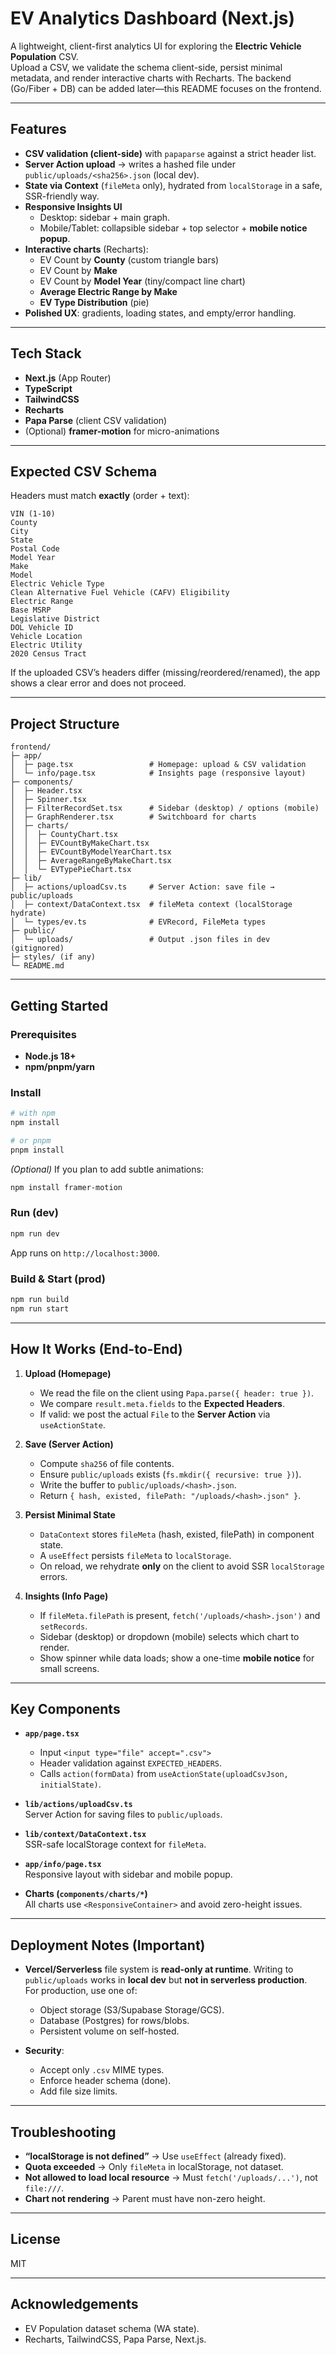 # EV Analytics Dashboard (Next.js)

A lightweight, client-first analytics UI for exploring the **Electric Vehicle Population** CSV.  
Upload a CSV, we validate the schema client-side, persist minimal metadata, and render interactive charts with Recharts. The backend (Go/Fiber + DB) can be added later—this README focuses on the frontend.

---

## Features

- **CSV validation (client-side)** with `papaparse` against a strict header list.
- **Server Action upload** → writes a hashed file under `public/uploads/<sha256>.json` (local dev).
- **State via Context** (`fileMeta` only), hydrated from `localStorage` in a safe, SSR-friendly way.
- **Responsive Insights UI**
  - Desktop: sidebar + main graph.
  - Mobile/Tablet: collapsible sidebar + top selector + **mobile notice popup**.
- **Interactive charts** (Recharts):
  - EV Count by **County** (custom triangle bars)
  - EV Count by **Make**
  - EV Count by **Model Year** (tiny/compact line chart)
  - **Average Electric Range by Make**
  - **EV Type Distribution** (pie)
- **Polished UX**: gradients, loading states, and empty/error handling.

---

## Tech Stack

- **Next.js** (App Router)
- **TypeScript**
- **TailwindCSS**
- **Recharts**
- **Papa Parse** (client CSV validation)
- (Optional) **framer-motion** for micro-animations

---

## Expected CSV Schema

Headers must match **exactly** (order + text):

```
VIN (1-10)
County
City
State
Postal Code
Model Year
Make
Model
Electric Vehicle Type
Clean Alternative Fuel Vehicle (CAFV) Eligibility
Electric Range
Base MSRP
Legislative District
DOL Vehicle ID
Vehicle Location
Electric Utility
2020 Census Tract
```

If the uploaded CSV’s headers differ (missing/reordered/renamed), the app shows a clear error and does not proceed.

---

## Project Structure

```
frontend/
├─ app/
│  ├─ page.tsx                 # Homepage: upload & CSV validation
│  └─ info/page.tsx            # Insights page (responsive layout)
├─ components/
│  ├─ Header.tsx
│  ├─ Spinner.tsx
│  ├─ FilterRecordSet.tsx      # Sidebar (desktop) / options (mobile)
│  ├─ GraphRenderer.tsx        # Switchboard for charts
│  ├─ charts/
│  │  ├─ CountyChart.tsx
│  │  ├─ EVCountByMakeChart.tsx
│  │  ├─ EVCountByModelYearChart.tsx
│  │  ├─ AverageRangeByMakeChart.tsx
│  │  └─ EVTypePieChart.tsx
├─ lib/
│  ├─ actions/uploadCsv.ts     # Server Action: save file → public/uploads
│  ├─ context/DataContext.tsx  # fileMeta context (localStorage hydrate)
│  └─ types/ev.ts              # EVRecord, FileMeta types
├─ public/
│  └─ uploads/                 # Output .json files in dev (gitignored)
├─ styles/ (if any)
└─ README.md
```

---

## Getting Started

### Prerequisites

- **Node.js 18+**
- **npm/pnpm/yarn**

### Install

```bash
# with npm
npm install

# or pnpm
pnpm install
```

_(Optional)_ If you plan to add subtle animations:

```bash
npm install framer-motion
```

### Run (dev)

```bash
npm run dev
```

App runs on `http://localhost:3000`.

### Build & Start (prod)

```bash
npm run build
npm run start
```

---

## How It Works (End-to-End)

1. **Upload (Homepage)**

   - We read the file on the client using `Papa.parse({ header: true })`.
   - We compare `result.meta.fields` to the **Expected Headers**.
   - If valid: we post the actual `File` to the **Server Action** via `useActionState`.

2. **Save (Server Action)**

   - Compute `sha256` of file contents.
   - Ensure `public/uploads` exists (`fs.mkdir({ recursive: true })`).
   - Write the buffer to `public/uploads/<hash>.json`.
   - Return `{ hash, existed, filePath: "/uploads/<hash>.json" }`.

3. **Persist Minimal State**

   - `DataContext` stores `fileMeta` (hash, existed, filePath) in component state.
   - A `useEffect` persists `fileMeta` to `localStorage`.
   - On reload, we rehydrate **only** on the client to avoid SSR `localStorage` errors.

4. **Insights (Info Page)**
   - If `fileMeta.filePath` is present, `fetch('/uploads/<hash>.json')` and `setRecords`.
   - Sidebar (desktop) or dropdown (mobile) selects which chart to render.
   - Show spinner while data loads; show a one-time **mobile notice** for small screens.

---

## Key Components

- **`app/page.tsx`**

  - Input `<input type="file" accept=".csv">`
  - Header validation against `EXPECTED_HEADERS`.
  - Calls `action(formData)` from `useActionState(uploadCsvJson, initialState)`.

- **`lib/actions/uploadCsv.ts`**  
  Server Action for saving files to `public/uploads`.

- **`lib/context/DataContext.tsx`**  
  SSR-safe localStorage context for `fileMeta`.

- **`app/info/page.tsx`**  
  Responsive layout with sidebar and mobile popup.

- **Charts (`components/charts/*`)**  
  All charts use `<ResponsiveContainer>` and avoid zero-height issues.

---

## Deployment Notes (Important)

- **Vercel/Serverless** file system is **read-only at runtime**. Writing to `public/uploads` works in **local dev** but **not in serverless production**.  
  For production, use one of:

  - Object storage (S3/Supabase Storage/GCS).
  - Database (Postgres) for rows/blobs.
  - Persistent volume on self-hosted.

- **Security**:
  - Accept only `.csv` MIME types.
  - Enforce header schema (done).
  - Add file size limits.

---

## Troubleshooting

- **“localStorage is not defined”** → Use `useEffect` (already fixed).
- **Quota exceeded** → Only `fileMeta` in localStorage, not dataset.
- **Not allowed to load local resource** → Must `fetch('/uploads/...')`, not `file:///`.
- **Chart not rendering** → Parent must have non-zero height.

---

## License

MIT

---

## Acknowledgements

- EV Population dataset schema (WA state).
- Recharts, TailwindCSS, Papa Parse, Next.js.
